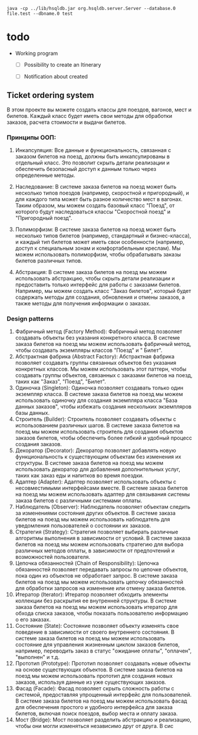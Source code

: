 ```
java -cp ../lib/hsqldb.jar org.hsqldb.server.Server --database.0 file.test --dbname.0 test
```

# todo

- Working program
    - [ ] Possibility to create an Itinerary
    - [ ] Notification about created



## Ticket ordering system

В этом проекте вы можете создать классы для поездов, вагонов, мест и билетов. Каждый класс будет иметь свои методы для
обработки заказов, расчета стоимости и выдачи билетов.

### Принципы ООП:

1. Инкапсуляция: Все данные и функциональность, связанная с заказом билетов на поезд, должны быть инкапсулированы в
   отдельный класс. Это позволит скрыть детали реализации и обеспечить безопасный доступ к данным только через
   определенные методы.

2. Наследование: В системе заказа билетов на поезд может быть несколько типов поездов (например, скоростной и
   пригородный), и для каждого типа может быть разное количество мест в вагонах. Таким образом, мы можем создать базовый
   класс "Поезд", от которого будут наследоваться классы "Скоростной поезд" и "Пригородный поезд".

3. Полиморфизм: В системе заказа билетов на поезд может быть несколько типов билетов (например, стандартный и
   бизнес-класса), и каждый тип билетов может иметь свои особенности (например, доступ к специальным зонам и
   комфортабельным креслам). Мы можем использовать полиморфизм, чтобы обрабатывать заказы билетов различных типов.

4. Абстракция: В системе заказа билетов на поезд мы можем использовать абстракцию, чтобы скрыть детали реализации и
   предоставить только интерфейс для работы с заказами билетов. Например, мы можем создать класс "Заказ билетов",
   который будет содержать методы для создания, обновления и отмены заказов, а также методы для получения информации о
   заказах.

### Design patterns

1. Фабричный метод (Factory Method): Фабричный метод позволяет создавать объекты без указания конкретного класса. В
   системе заказа билетов на поезд мы можем использовать фабричный метод, чтобы создавать экземпляры классов "Поезд" и "
   Билет".
2. Абстрактная фабрика (Abstract Factory): Абстрактная фабрика позволяет создавать группы связанных объектов без
   указания конкретных классов. Мы можем использовать этот паттерн, чтобы создавать группы объектов, связанных с
   заказами билетов на поезд, таких как "Заказ", "Поезд", "Билет".
3. Одиночка (Singleton): Одиночка позволяет создавать только один экземпляр класса. В системе заказа билетов на поезд мы
   можем использовать одиночку для создания экземпляра класса "База данных заказов", чтобы избежать создания нескольких
   экземпляров базы данных.
4. Строитель (Builder): Строитель позволяет создавать объекты с использованием различных шагов. В системе заказа билетов
   на поезд мы можем использовать строитель для создания объектов заказов билетов, чтобы обеспечить более гибкий и
   удобный процесс создания заказов.
5. Декоратор (Decorator): Декоратор позволяет добавлять новую функциональность к существующим объектам без изменения их
   структуры. В системе заказа билетов на поезд мы можем использовать декоратор для добавления дополнительных услуг,
   таких как заказ еды и напитков во время поездки.
6. Адаптер (Adapter): Адаптер позволяет использовать объекты с несовместимыми интерфейсами вместе. В системе заказа
   билетов на поезд мы можем использовать адаптер для связывания системы заказа билетов с различными системами оплаты.
7. Наблюдатель (Observer): Наблюдатель позволяет объектам следить за изменениями состояния других объектов. В системе
   заказа билетов на поезд мы можем использовать наблюдатель для уведомления пользователей о состоянии их заказов.
8. Стратегия (Strategy): Стратегия позволяет выбирать различные алгоритмы выполнения в зависимости от условий. В системе
   заказа билетов на поезд мы можем использовать стратегию для выбора различных методов оплаты, в зависимости от
   предпочтений и возможностей пользователя.
9. Цепочка обязанностей (Chain of Responsibility): Цепочка обязанностей позволяет передавать запросы по цепочке
   объектов, пока один из объектов не обработает запрос. В системе заказа билетов на поезд мы можем использовать цепочку
   обязанностей для обработки запросов на изменение или отмену заказа билетов.
10. Итератор (Iterator): Итератор позволяет обходить элементы коллекции без раскрытия ее внутренней структуры. В системе
    заказа билетов на поезд мы можем использовать итератор для обхода списка заказов, чтобы показать пользователю
    информацию о его заказах.
11. Состояние (State): Состояние позволяет объекту изменять свое поведение в зависимости от своего внутреннего
    состояния. В системе заказа билетов на поезд мы можем использовать состояние для управления жизненным циклом заказов
    билетов, например, переводить заказ в статус "ожидание оплаты", "оплачен", "выполнен" и т.д.
12. Прототип (Prototype): Прототип позволяет создавать новые объекты на основе существующих объектов. В системе заказа
    билетов на поезд мы можем использовать прототип для создания новых заказов, используя данные из уже существующих
    заказов.
13. Фасад (Facade): Фасад позволяет скрыть сложность работы с системой, предоставляя упрощенный интерфейс для
    пользователей. В системе заказа билетов на поезд мы можем использовать фасад для обеспечения простого и удобного
    интерфейса для заказа билетов, включая поиск поездов, выбор места и оплату заказа.
14. Мост (Bridge): Мост позволяет разделить абстракцию и реализацию, чтобы они могли изменяться независимо друг от
    друга. В сис